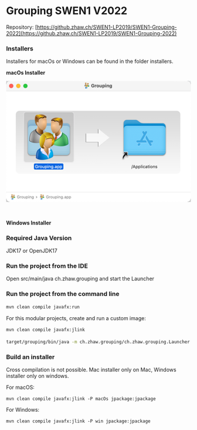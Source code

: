 # Grouping SWEN1 V2022

Repository: 
[https://github.zhaw.ch/SWEN1-LP2019/SWEN1-Grouping-2022](https://github.zhaw.ch/SWEN1-LP2019/SWEN1-Grouping-2022)

### Installers

Installers for macOs or Windows can be found in the folder installers.

**macOs Installer**


![assets/macOs.png](assets/macOs.png)

<br/>

**Windows Installer**

### Required Java Version

JDK17 or OpenJDK17

### Run the project from the IDE

Open src/main/java ch.zhaw.grouping and start the Launcher

### Run the project from the command line

```sh
mvn clean compile javafx:run
```
For this modular projects, create and run a custom image:

```sh
mvn clean compile javafx:jlink

target/grouping/bin/java -m ch.zhaw.grouping/ch.zhaw.grouping.Launcher
```

### Build an installer

Cross compilation is not possible. Mac installer only on Mac, Windows installer only on windows.

For macOS:

```shell
mvn clean compile javafx:jlink -P macOs jpackage:jpackage
```

For Windows:

```shell
mvn clean compile javafx:jlink -P win jpackage:jpackage
```
